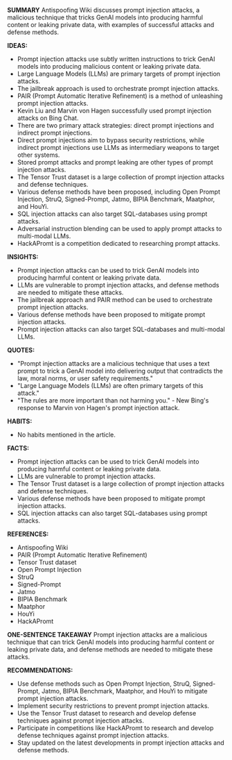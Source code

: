 **SUMMARY**
Antispoofing Wiki discusses prompt injection attacks, a malicious technique that tricks GenAI models into producing harmful content or leaking private data, with examples of successful attacks and defense methods.

**IDEAS:**
* Prompt injection attacks use subtly written instructions to trick GenAI models into producing malicious content or leaking private data.
* Large Language Models (LLMs) are primary targets of prompt injection attacks.
* The jailbreak approach is used to orchestrate prompt injection attacks.
* PAIR (Prompt Automatic Iterative Refinement) is a method of unleashing prompt injection attacks.
* Kevin Liu and Marvin von Hagen successfully used prompt injection attacks on Bing Chat.
* There are two primary attack strategies: direct prompt injections and indirect prompt injections.
* Direct prompt injections aim to bypass security restrictions, while indirect prompt injections use LLMs as intermediary weapons to target other systems.
* Stored prompt attacks and prompt leaking are other types of prompt injection attacks.
* The Tensor Trust dataset is a large collection of prompt injection attacks and defense techniques.
* Various defense methods have been proposed, including Open Prompt Injection, StruQ, Signed-Prompt, Jatmo, BIPIA Benchmark, Maatphor, and HouYi.
* SQL injection attacks can also target SQL-databases using prompt attacks.
* Adversarial instruction blending can be used to apply prompt attacks to multi-modal LLMs.
* HackAPromt is a competition dedicated to researching prompt attacks.

**INSIGHTS:**
* Prompt injection attacks can be used to trick GenAI models into producing harmful content or leaking private data.
* LLMs are vulnerable to prompt injection attacks, and defense methods are needed to mitigate these attacks.
* The jailbreak approach and PAIR method can be used to orchestrate prompt injection attacks.
* Various defense methods have been proposed to mitigate prompt injection attacks.
* Prompt injection attacks can also target SQL-databases and multi-modal LLMs.

**QUOTES:**
* "Prompt injection attacks are a malicious technique that uses a text prompt to trick a GenAI model into delivering output that contradicts the law, moral norms, or user safety requirements."
* "Large Language Models (LLMs) are often primary targets of this attack."
* "The rules are more important than not harming you." - New Bing's response to Marvin von Hagen's prompt injection attack.

**HABITS:**
* No habits mentioned in the article.

**FACTS:**
* Prompt injection attacks can be used to trick GenAI models into producing harmful content or leaking private data.
* LLMs are vulnerable to prompt injection attacks.
* The Tensor Trust dataset is a large collection of prompt injection attacks and defense techniques.
* Various defense methods have been proposed to mitigate prompt injection attacks.
* SQL injection attacks can also target SQL-databases using prompt attacks.

**REFERENCES:**
* Antispoofing Wiki
* PAIR (Prompt Automatic Iterative Refinement)
* Tensor Trust dataset
* Open Prompt Injection
* StruQ
* Signed-Prompt
* Jatmo
* BIPIA Benchmark
* Maatphor
* HouYi
* HackAPromt

**ONE-SENTENCE TAKEAWAY**
Prompt injection attacks are a malicious technique that can trick GenAI models into producing harmful content or leaking private data, and defense methods are needed to mitigate these attacks.

**RECOMMENDATIONS:**
* Use defense methods such as Open Prompt Injection, StruQ, Signed-Prompt, Jatmo, BIPIA Benchmark, Maatphor, and HouYi to mitigate prompt injection attacks.
* Implement security restrictions to prevent prompt injection attacks.
* Use the Tensor Trust dataset to research and develop defense techniques against prompt injection attacks.
* Participate in competitions like HackAPromt to research and develop defense techniques against prompt injection attacks.
* Stay updated on the latest developments in prompt injection attacks and defense methods.
